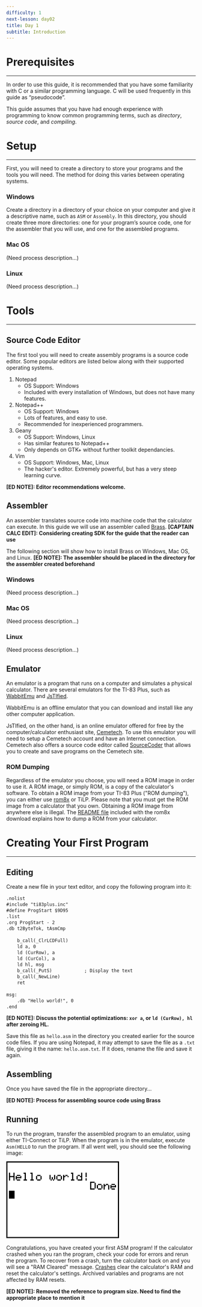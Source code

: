```yaml
---
difficulty: 1
next-lesson: day02
title: Day 1
subtitle: Introduction
---
```


# Prerequisites
  ---------------------

In order to use this guide, it is recommended that you have some familiarity with C or a
similar programming language. C will be used frequently in this guide as “pseudocode”.

This guide assumes that you have had enough experience with programming to know common
programming terms, such as *directory*, *source code*, and *compiling*.

# Setup
  ---------------------

First, you will need to create a directory to store your programs and the tools you will 
need. The method for doing this varies between operating systems.

### Windows
Create a directory in a directory of your choice on your computer and give it a 
descriptive name, such as `ASM` or `Assembly`. In this directory, you should create 
three more directories: one for your program’s source code, one for the assembler that you will use, and one for the assembled programs.

### Mac OS
(Need process description...)

### Linux
(Need process description...)

# Tools
  ---------------------

## Source Code Editor

The first tool you will need to create assembly programs is a source code editor. Some 
popular editors are listed below along with their supported operating systems.

1. Notepad
    - OS Support: Windows
    - Included with every installation of Windows, but does not have many features.
2. Notepad++
    - OS Support: Windows
    - Lots of features, and easy to use. 
    - Recommended for inexperienced programmers.
3. Geany
    - OS Support: Windows, Linux
    - Has similar features to Notepad++
    - Only depends on GTK+ without further toolkit dependancies.
4. Vim
    - OS Support: Windows, Mac, Linux
    - The hacker's editor. Extremely powerful, but has a very steep learning curve.

**[ED NOTE]: Editor recommendations welcome.**

## Assembler

An assembler translates source code into machine code that the calculator can execute. In
this guide we will use an assembler called [Brass](http://www.benryves.com/bin/brass/). 
**[CAPTAIN CALC EDIT]: Considering creating SDK for the guide that the reader can use**

The following section will show how to install Brass on Windows, Mac OS, and Linux. **[ED NOTE]: The assembler should be placed in the directory for the assembler created beforehand**

### Windows
(Need process description...)

### Mac OS
(Need process description...)

### Linux
(Need process description...)

## Emulator

An emulator is a program that runs on a computer and simulates a physical
calculator. There are several emulators for the TI-83 Plus, such as [WabbitEmu](https://wabbit.codeplex.com/) and [JsTIfied](https://www.cemetech.net/projects/jstified/).

WabbitEmu is an offline emulator that you can download and install like any other computer
application.

JsTIfied, on the other hand, is an online emulator offered for free by the
computer/calculator enthusiast site, [Cemetech](https://www.cemetech.net/). To use this 
emulator you will need to setup a Cemetech account and have an Internet connection. 
Cemetech also offers a source code editor called [SourceCoder](https://www.cemetech.net/sc/) that allows you to create and save programs on the Cemetech 
site.

### ROM Dumping

Regardless of the emulator you choose, you will need a ROM image in order to use it. A 
ROM image, or simply ROM, is a copy of the calculator's software. To obtain a ROM image
from your TI-83 Plus ("ROM dumping"), you can either use [rom8x](http://www.ticalc.org/archives/files/fileinfo/373/37341.html) or TiLP. Please note that
you must get the ROM image from a calculator that you own. Obtaining a ROM image from 
anywhere else is illegal. The [README file](https://www.ticalc.org/cgi-bin/zipview?win/rom8x0.3.3.zip;rom8x-0.3.3/README.txt) included
with the rom8x download explains how to dump a ROM from your calculator.


# Creating Your First Program
  -----------------------------------
  
## Editing

Create a new file in your text editor, and copy the following program into it:

```z80
.nolist
#include "ti83plus.inc"
#define ProgStart $9D95
.list
.org ProgStart - 2
.db t2ByteTok, tAsmCmp

    b_call(_ClrLCDFull)
    ld a, 0
    ld (CurRow), a
    ld (CurCol), a
    ld hl, msg
    b_call(_PutS)            ; Display the text
    b_call(_NewLine)
    ret

msg:
    .db "Hello world!", 0
.end
```

**[ED NOTE]: Discuss the potential optimizations: `xor a`, or `ld (CurRow), hl` after
zeroing HL.**

Save this file as `hello.asm` in the directory you created earlier for the source code 
files. If you are using Notepad, it may attempt to save the file as a `.txt` file, giving
it the name: `hello.asm.txt`. If it does, rename the file and save it again.

## Assembling

Once you have saved the file in the appropriate directory...

**[ED NOTE]: Process for assembling source code using Brass**
 
## Running

To run the program, transfer the assembled program to an emulator, using either TI-Connect
or TiLP. When the program is in the emulator, execute `Asm(HELLO` to run the program. If 
all went well, you should see the following image:

![\[NO IMAGE\]](../img/hello.png)

Congratulations, you have created your first ASM program! If the calculator
crashed when you ran the program, check your code for errors and rerun the program.
To recover from a crash, turn the calculator back on and you will see a "RAM Cleared"
message. [Crashes](../ref/crash.html) clear the calculator's RAM and reset the
calculator's settings. Archived variables and programs are not affected by RAM resets.

**[ED NOTE]: Removed the reference to program size. Need to find the
appropriate place to mention it**